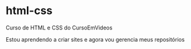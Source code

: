 # html-css
 Curso de HTML e CSS do CursoEmVideos
    
Estou aprendendo a criar sites e agora vou gerencia meus repositórios 
